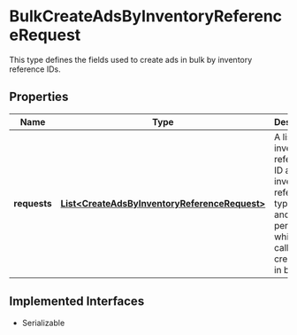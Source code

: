 

# BulkCreateAdsByInventoryReferenceRequest

This type defines the fields used to create ads in bulk by inventory reference IDs.
## Properties

Name | Type | Description | Notes
------------ | ------------- | ------------- | -------------
**requests** | [**List&lt;CreateAdsByInventoryReferenceRequest&gt;**](CreateAdsByInventoryReferenceRequest.md) | A list of inventory reference ID and inventory reference type pairs, and the bid percentage, which the call uses to create ads in bulk. |  [optional]


## Implemented Interfaces

* Serializable



